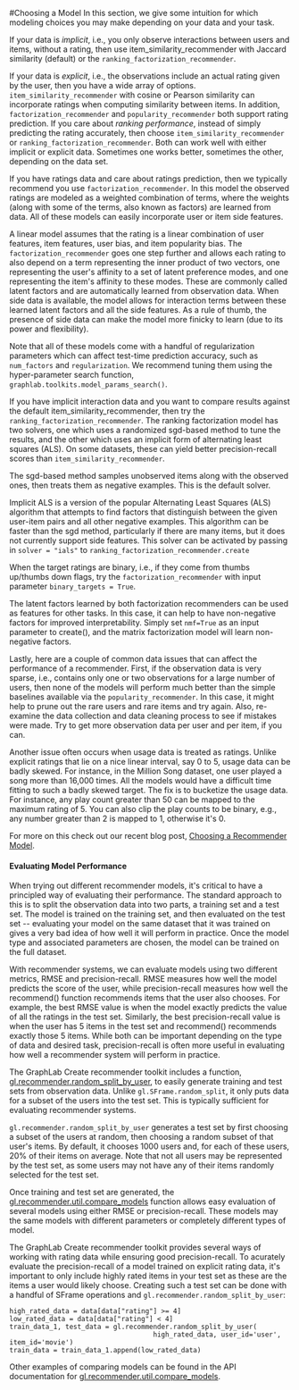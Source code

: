 #Choosing a Model
In this section, we give some intuition for which modeling choices you may make depending on your data and your task.

If your data is *implicit*, i.e., you only observe interactions between users and items, without a rating, then use item_similarity_recommender with Jaccard similarity (default) or the `ranking_factorization_recommender`.

If your data is *explicit*, i.e., the observations include an actual rating given by the user, then you have a wide array of options.  `item_similarity_recommender` with cosine or Pearson similarity can incorporate ratings when computing similarity between items.  In addition, `factorization_recommender` and `popularity_recommender` both support rating prediction.  If you care about *ranking performance*, instead of simply predicting the rating accurately, then choose `item_similarity_recommender` or `ranking_factorization_recommender`.  Both can work well with either implicit or explicit data. Sometimes one works better, sometimes the other, depending on the data set.

If you have ratings data and care about ratings prediction, then we typically recommend you use `factorization_recommender`.  In this model the observed ratings are modeled as a weighted combination of terms, where the weights (along with some of the terms, also known as factors) are learned from data.  All of these models can easily incorporate user or item side features.  

A linear model assumes that the rating is a linear combination of user features, item features, user bias, and item popularity bias.  The `factorization_recommender` goes one step further and allows each rating to also depend on a term representing the inner product of two vectors, one representing the user's affinity to a set of latent preference modes, and one representing the item's affinity to these modes.  These are commonly called latent factors and are automatically learned from observation data.  When side data is available, the model allows for interaction terms between these learned latent factors and all the side features.  As a rule of thumb, the presence of side data can make the model more finicky to learn (due to its power and flexibility).  

Note that all of these models come with a handful of regularization parameters which can affect test-time prediction accuracy, such as `num_factors` and `regularization`.  We recommend tuning them using the hyper-parameter search function, `graphlab.toolkits.model_params_search()`.

If you have implicit interaction data and you want to compare results
against the default item_similarity_recommender, then try the
`ranking_factorization_recommender`.  The ranking factorization model
has two solvers, one which uses a randomized sgd-based method to tune
the results, and the other which uses an implicit form of alternating
least squares (ALS).  On some datasets, these can yield better
precision-recall scores than `item_similarity_recommender`.

The sgd-based method samples unobserved items along with the observed
ones, then treats them as negative examples.  This is the default
solver.  

Implicit ALS is a version of the popular Alternating Least Squares
(ALS) algorithm that attempts to find factors that distinguish between
the given user-item pairs and all other negative examples.  This
algorithm can be faster than the sgd method, particularly if there are
many items, but it does not currently support side features.  This
solver can be activated by passing in ``solver = "ials"`` to
``ranking_factorization_recommender.create``


When the target ratings are binary, i.e., if they come from thumbs up/thumbs down flags, try the `factorization_recommender` with input parameter `binary_targets = True`.

The latent factors learned by both factorization recommenders can be used as features for other tasks.  In this case, it can help to have non-negative factors for improved interpretability.  Simply set `nmf=True` as an input parameter to create(), and the matrix factorization model will learn non-negative factors.

Lastly, here are a couple of common data issues that can affect the performance of a recommender.  First, if the observation data is very sparse, i.e., contains only one or two observations for a large number of users, then none of the models will perform much better than the simple baselines available via the `popularity_recommender`.  In this case, it might help to prune out the rare users and rare items and try again.  Also, re-examine the data collection and data cleaning process to see if mistakes were made.  Try to get more observation data per user and per item, if you can.

Another issue often occurs when usage data is treated as ratings.  Unlike explicit ratings that lie on a nice linear interval, say 0 to 5, usage data can be badly skewed.  For instance, in the Million Song dataset, one user played a song more than 16,000 times.  All the models would have a difficult time fitting to such a badly skewed target.  The fix is to bucketize the usage data.  For instance, any play count greater than 50 can be mapped to the maximum rating of 5.  You can also clip the play counts to be binary, e.g., any number greater than 2 is mapped to 1, otherwise it's 0.

For more on this check out our recent blog post, [Choosing a Recommender Model](http://blog.dato.com/choosing-a-recommender-model).

#### Evaluating Model Performance

When trying out different recommender models, it's critical to have a
principled way of evaluating their performance.  The standard approach
to this is to split the observation data into two parts, a training
set and a test set.  The model is trained on the training set, and
then evaluated on the test set -- evaluating your model on the same
dataset that it was trained on gives a very bad idea of how well it
will perform in practice.  Once the model type and associated parameters
are chosen, the model can be trained on the full dataset.

With recommender systems, we can evaluate models using two different
metrics, RMSE and precision-recall.  RMSE measures how well the model
predicts the score of the user, while precision-recall measures how
well the recommend() function recommends items that the user also
chooses.  For example, the best RMSE value is when the model exactly
predicts the value of all the ratings in the test set.  Similarly, the
best precision-recall value is when the user has 5 items in the test
set and recommend() recommends exactly those 5 items.  While both can
be important depending on the type of data and desired task,
precision-recall is often more useful in evaluating how well a
recommender system will perform in practice.

The GraphLab Create recommender toolkit includes a function,
[gl.recommender.random_split_by_user](https://dato.com/products/create/docs/generated/graphlab.recommender.random_split_by_user.html#graphlab.recommender.random_split_by_user),
to easily generate training and test sets from observation data.
Unlike `gl.SFrame.random_split`, it only puts data for a subset of the
users into the test set.  This is typically sufficient for evaluating
recommender systems.

`gl.recommender.random_split_by_user` generates a test set by first
choosing a subset of the users at random, then choosing a random
subset of that user's items.  By default, it chooses 1000 users and,
for each of these users, 20% of their items on average.  Note that not
all users may be represented by the test set, as some users may not
have any of their items randomly selected for the test set.

Once training and test set are generated, the
[gl.recommender.util.compare_models](https://dato.com/products/create/docs/generated/graphlab.recommender.util.compare_models.html#graphlab.recommender.util.compare_models)
function allows easy evaluation of several models using either RMSE or
precision-recall.  These models may the same models with different
parameters or completely different types of model.

The GraphLab Create recommender toolkit provides several ways of
working with rating data while ensuring good precision-recall.  To
acurately evaluate the precision-recall of a model trained on explicit
rating data, it's important to only include highly rated items in your
test set as these are the items a user would likely choose.  Creating
such a test set can be done with a handful of SFrame operations and
`gl.recommender.random_split_by_user`:

```
high_rated_data = data[data["rating"] >= 4]
low_rated_data = data[data["rating"] < 4]
train_data_1, test_data = gl.recommender.random_split_by_user(
                                    high_rated_data, user_id='user', item_id='movie')
train_data = train_data_1.append(low_rated_data)
```

Other examples of comparing models can be found in the API
documentation for
[gl.recommender.util.compare_models](https://dato.com/products/create/docs/generated/graphlab.recommender.util.compare_models.html#graphlab.recommender.util.compare_models).
